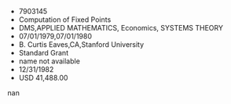 
* 7903145
* Computation of Fixed Points
* DMS,APPLIED MATHEMATICS, Economics, SYSTEMS THEORY
* 07/01/1979,07/01/1980
* B. Curtis Eaves,CA,Stanford University
* Standard Grant
*   name not available
* 12/31/1982
* USD 41,488.00

nan
